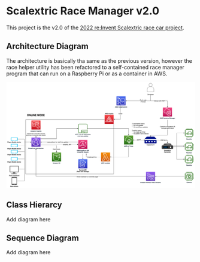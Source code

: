 # Scalextric Race Manager v2.0

This project is the v2.0 of the [2022 re:Invent Scalextric race car project](https://github.com/aws-samples/realtime-slot-car-racing-with-aws-amplify-aws-iot-core-and-amazon-kinesis-video-streams).  

## Architecture Diagram

The architecture is basically tha same as the previous version, however the race helper utility has been refactored to a self-contained race manager program that can run on a Raspberry Pi or as a container in AWS.

![2022 re:Invent Scalextric race car project](slot-cars-arch.png)

## Class Hierarcy

Add diagram here

## Sequence Diagram

Add diagram here



